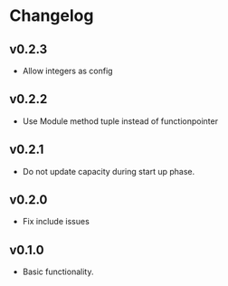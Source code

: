 # Changelog

## v0.2.3

* Allow integers as config

## v0.2.2

* Use Module method tuple instead of functionpointer

## v0.2.1

* Do not update capacity during start up phase.

## v0.2.0

* Fix include issues

## v0.1.0

* Basic functionality.
